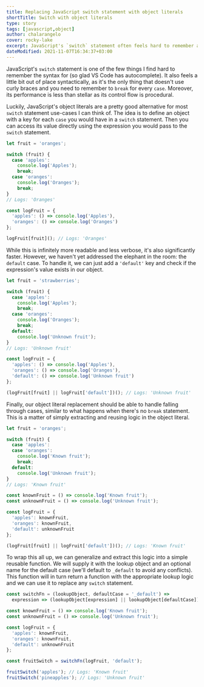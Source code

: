 ```yaml
---
title: Replacing JavaScript switch statement with object literals
shortTitle: Switch with object literals
type: story
tags: [javascript,object]
author: chalarangelo
cover: rocky-lake
excerpt: JavaScript's `switch` statement often feels hard to remember and a little bit out of place. Maybe it's time to use object literals, instead.
dateModified: 2021-11-07T16:34:37+03:00
---
```


JavaScript's `switch` statement is one of the few things I find hard to remember the syntax for (so glad VS Code has autocomplete). It also feels a little bit out of place syntactically, as it's the only thing that doesn't use curly braces and you need to remember to `break` for every `case`. Moreover, its performance is less than stellar as its control flow is procedural.

Luckily, JavaScript's object literals are a pretty good alternative for most `switch` statement use-cases I can think of. The idea is to define an object with a key for each `case` you would have in a `switch` statement. Then you can access its value directly using the expression you would pass to the `switch` statement.

```js
let fruit = 'oranges';

switch (fruit) {
  case 'apples':
    console.log('Apples');
    break;
  case 'oranges':
    console.log('Oranges');
    break;
}
// Logs: 'Oranges'

const logFruit = {
  'apples': () => console.log('Apples'),
  'oranges': () => console.log('Oranges')
};

logFruit[fruit](); // Logs: 'Oranges'
```

While this is infinitely more readable and less verbose, it's also significantly faster. However, we haven't yet addressed the elephant in the room: the `default` case. To handle it, we can just add a `'default'` key and check if the expression's value exists in our object.

```js
let fruit = 'strawberries';

switch (fruit) {
  case 'apples':
    console.log('Apples');
    break;
  case 'oranges':
    console.log('Oranges');
    break;
  default:
    console.log('Unknown fruit');
}
// Logs: 'Unknown fruit'

const logFruit = {
  'apples': () => console.log('Apples'),
  'oranges': () => console.log('Oranges'),
  'default': () => console.log('Unknown fruit')
};

(logFruit[fruit] || logFruit['default'])(); // Logs: 'Unknown fruit'
```

Finally, our object literal replacement should be able to handle falling through cases, similar to what happens when there's no `break` statement. This is a matter of simply extracting and reusing logic in the object literal.

```js
let fruit = 'oranges';

switch (fruit) {
  case 'apples':
  case 'oranges':
    console.log('Known fruit');
    break;
  default:
    console.log('Unknown fruit');
}
// Logs: 'Known fruit'

const knownFruit = () => console.log('Known fruit');
const unknownFruit = () => console.log('Unknown fruit');

const logFruit = {
  'apples': knownFruit,
  'oranges': knownFruit,
  'default': unknownFruit
};

(logFruit[fruit] || logFruit['default'])(); // Logs: 'Known fruit'
```

To wrap this all up, we can generalize and extract this logic into a simple reusable function. We will supply it with the lookup object and an optional name for the default case (we'll default to `_default` to avoid any conflicts). This function will in turn return a function with the appropriate lookup logic and we can use it to replace any `switch` statement.

```js
const switchFn = (lookupObject, defaultCase = '_default') =>
  expression => (lookupObject[expression] || lookupObject[defaultCase])();

const knownFruit = () => console.log('Known fruit');
const unknownFruit = () => console.log('Unknown fruit');

const logFruit = {
  'apples': knownFruit,
  'oranges': knownFruit,
  'default': unknownFruit
};

const fruitSwitch = switchFn(logFruit, 'default');

fruitSwitch('apples'); // Logs: 'Known fruit'
fruitSwitch('pineapples'); // Logs: 'Unknown fruit'
```
